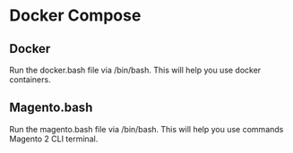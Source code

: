 # Docker Compose

## Docker
Run the docker.bash file via /bin/bash.
This will help you use docker containers.

## Magento.bash
Run the magento.bash file via /bin/bash.
This will help you use commands Magento 2 CLI terminal.

